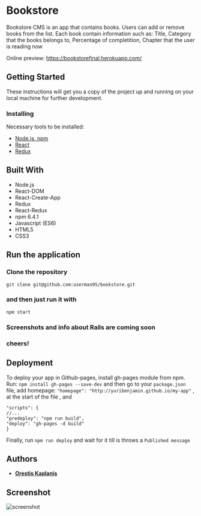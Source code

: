 # Bookstore

Bookstore CMS is an app that contains books. Users can add or remove books from the list. Each book contain information such as: Title, Category that the books belongs to, Percentage of completition, Chapter that the user is reading now

Online preview: https://bookstorefinal.herokuapp.com/

## Getting Started

These instructions will get you a copy of the project up and running on your local machine for further development.

### Installing

Necessary tools to be installed: 
* [Node.js, npm](https://www.npmjs.com/get-npm)
* [React](https://www.codecademy.com/articles/react-setup-i)
* [Redux](https://redux.js.org/introduction/installation)

## Built With

* Node.js
* React-DOM
* React-Create-App
* Redux
* React-Redux
* npm 6.4.1
* Javascript (ES6)
* HTML5
* CSS3

## Run the application
### Clone the repository
`git clone git@github.com:userman95/bookstore.git`
### and then just run it with 
`npm start`

### Screenshots and info about Rails are coming soon
### cheers!

## Deployment

To deploy your app in Github-pages, install gh-pages module from npm.
Run: `npm install gh-pages --save-dev` and then go to your `package.json` file,
add homepage: `"homepage": "http://yuribenjamin.github.io/my-app"` , at the start of the file , 
and 
```
"scripts": {
//...
"predeploy": "npm run build",
"deploy": "gh-pages -d build"
}
```
Finally, run `npm run deploy` and wait for it till is throws a `Published message`

## Authors

* **[Orestis Kaplanis](https://github.com/userman95)**

## Screenshot

![screenshot](https://github.com/userman95/bookstore/blob/master/public/Screenshot%20(162).png)
